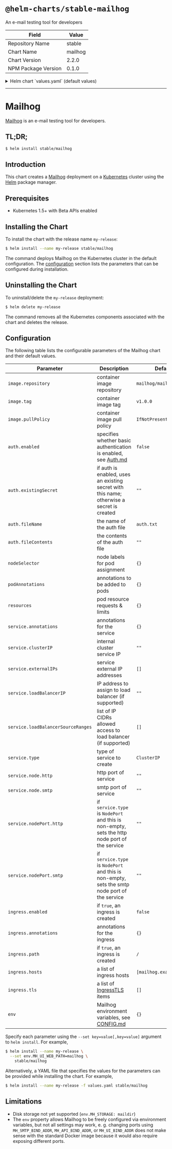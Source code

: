 # `@helm-charts/stable-mailhog`

An e-mail testing tool for developers

| Field               | Value   |
| ------------------- | ------- |
| Repository Name     | stable  |
| Chart Name          | mailhog |
| Chart Version       | 2.2.0   |
| NPM Package Version | 0.1.0   |

<details>

<summary>Helm chart `values.yaml` (default values)</summary>

```yaml
image:
  repository: mailhog/mailhog
  tag: v1.0.0
  pullPolicy: IfNotPresent

service:
  annotations: {}
  clusterIP: ''
  externalIPs: []
  loadBalancerIP: ''
  loadBalancerSourceRanges: []
  type: ClusterIP
  port:
    http: 8025
    smtp: 1025
  nodePort:
    http: ''
    smtp: ''

ingress:
  enabled: false
  annotations: {}
  path: /
  hosts:
    - mailhog.example.com
  tls: []
  #  - hosts:
  #      - mailhog.example.com
  #    secretName: tls-mailhog

auth:
  enabled: false
  existingSecret: ''
  fileName: auth.txt
  fileContents: ''

podAnnotations: {}
resources: {}
env: {}
```

</details>

---

# Mailhog

[Mailhog](http://iankent.uk/project/mailhog/) is an e-mail testing tool for developers.

## TL;DR;

```bash
$ helm install stable/mailhog
```

## Introduction

This chart creates a [Mailhog](http://iankent.uk/project/mailhog/) deployment on a [Kubernetes](http://kubernetes.io)
cluster using the [Helm](https://helm.sh) package manager.

## Prerequisites

- Kubernetes 1.5+ with Beta APIs enabled

## Installing the Chart

To install the chart with the release name `my-release`:

```bash
$ helm install --name my-release stable/mailhog
```

The command deploys Mailhog on the Kubernetes cluster in the default configuration. The [configuration](#configuration)
section lists the parameters that can be configured during installation.

## Uninstalling the Chart

To uninstall/delete the `my-release` deployment:

```bash
$ helm delete my-release
```

The command removes all the Kubernetes components associated with the chart and deletes the release.

## Configuration

The following table lists the configurable parameters of the Mailhog chart and their default values.

| Parameter                          | Description                                                                                                                   | Default                 |
| ---------------------------------- | ----------------------------------------------------------------------------------------------------------------------------- | ----------------------- |
| `image.repository`                 | container image repository                                                                                                    | `mailhog/mailhog`       |
| `image.tag`                        | container image tag                                                                                                           | `v1.0.0`                |
| `image.pullPolicy`                 | container image pull policy                                                                                                   | `IfNotPresent`          |
| `auth.enabled`                     | specifies whether basic authentication is enabled, see [Auth.md](https://github.com/mailhog/MailHog/blob/master/docs/Auth.md) | `false`                 |
| `auth.existingSecret`              | if auth is enabled, uses an existing secret with this name; otherwise a secret is created                                     | `""`                    |
| `auth.fileName`                    | the name of the auth file                                                                                                     | `auth.txt`              |
| `auth.fileContents`                | the contents of the auth file                                                                                                 | `""`                    |
| `nodeSelector`                     | node labels for pod assignment                                                                                                | `{}`                    |
| `podAnnotations`                   | annotations to be added to pods                                                                                               | `{}`                    |
| `resources`                        | pod resource requests & limits                                                                                                | `{}`                    |
| `service.annotations`              | annotations for the service                                                                                                   | `{}`                    |
| `service.clusterIP`                | internal cluster service IP                                                                                                   | `""`                    |
| `service.externalIPs`              | service external IP addresses                                                                                                 | `[]`                    |
| `service.loadBalancerIP`           | IP address to assign to load balancer (if supported)                                                                          | `""`                    |
| `service.loadBalancerSourceRanges` | list of IP CIDRs allowed access to load balancer (if supported)                                                               | `[]`                    |
| `service.type`                     | type of service to create                                                                                                     | `ClusterIP`             |
| `service.node.http`                | http port of service                                                                                                          | `""`                    |
| `service.node.smtp`                | smtp port of service                                                                                                          | `""`                    |
| `service.nodePort.http`            | if `service.type` is `NodePort` and this is non-empty, sets the http node port of the service                                 | `""`                    |
| `service.nodePort.smtp`            | if `service.type` is `NodePort` and this is non-empty, sets the smtp node port of the service                                 | `""`                    |
| `ingress.enabled`                  | if `true`, an ingress is created                                                                                              | `false`                 |
| `ingress.annotations`              | annotations for the ingress                                                                                                   | `{}`                    |
| `ingress.path`                     | if `true`, an ingress is created                                                                                              | `/`                     |
| `ingress.hosts`                    | a list of ingress hosts                                                                                                       | `[mailhog.example.com]` |
| `ingress.tls`                      | a list of [IngressTLS](https://v1-8.docs.kubernetes.io/docs/api-reference/v1.8/#ingresstls-v1beta1-extensions) items          | `[]`                    |
| `env`                              | Mailhog environment variables, see [CONFIG.md](https://github.com/mailhog/MailHog/blob/master/docs/CONFIG.md)                 | `{}`                    |

Specify each parameter using the `--set key=value[,key=value]` argument to `helm install`. For example,

```bash
$ helm install --name my-release \
  --set env.MH_UI_WEB_PATH=mailhog \
    stable/mailhog
```

Alternatively, a YAML file that specifies the values for the parameters can be provided while installing the chart. For example,

```bash
$ helm install --name my-release -f values.yaml stable/mailhog
```

## Limitations

- Disk storage not yet supported (`env.MH_STORAGE: maildir`)
- The `env` property allows Mailhog to be freely configured via environment variables, but not all settings may work,
  e. g. changing ports using `MH_SMTP_BIND_ADDR`, `MH_API_BIND_ADDR`, or `MH_UI_BIND_ADDR` does not make sense with the
  standard Docker image because it would also require exposing different ports.
